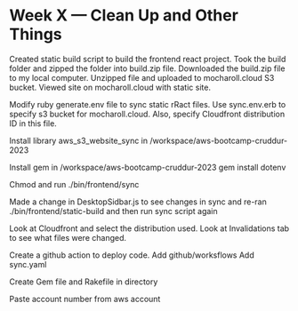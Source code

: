 # Week X — Clean Up and Other Things

Created static build script to build the frontend react project.
Took the build folder and zipped the folder into build.zip file.
Downloaded the build.zip file to my local computer.
Unzipped file and uploaded to mocharoll.cloud S3 bucket.
Viewed site on mocharoll.cloud with static site.

Modify ruby generate.env file to sync static rRact files.
Use sync.env.erb to specify s3 bucket for mocharoll.cloud.
Also, specify Cloudfront distribution ID in this file.

Install library aws_s3_website_sync in /workspace/aws-bootcamp-cruddur-2023 

Install gem in /workspace/aws-bootcamp-cruddur-2023 
gem install dotenv

Chmod and run  ./bin/frontend/sync

Made a change in DesktopSidbar.js to see changes in sync and re-ran 
 ./bin/frontend/static-build
 and then run sync script again

 Look at Cloudfront and select the distribution used. Look at Invalidations tab to see what files were changed.

 Create a github action to deploy code.
 Add github/worksflows 
 Add sync.yaml 

Create Gem file and Rakefile in directory

Paste account number from aws account

